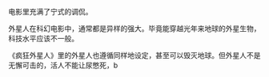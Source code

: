 电影里充满了宁式的调侃。

外星人在科幻电影中，通常都是异样的强大。毕竟能穿越光年来地球的外星生物，科技水平应该不一般。

《疯狂外星人》里的外星人也遵循同样地设定，甚至可以毁灭地球。但外星人不是无懈可击的，活人不能让尿憋死，b















<!--stackedit_data:
eyJoaXN0b3J5IjpbNzcyNzM0Mzc1LDU2NTQxOTM1MywtNDA0NT
M4MjAsMTM2NTY2Mjc5NywxOTAxMTAwODgzXX0=
-->